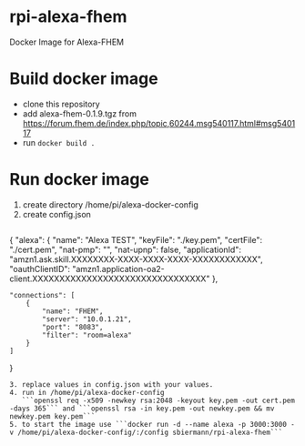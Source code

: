 # rpi-alexa-fhem
Docker Image for Alexa-FHEM

# Build docker image
* clone this repository
* add alexa-fhem-0.1.9.tgz from https://forum.fhem.de/index.php/topic,60244.msg540117.html#msg540117
* run ```docker build .```

# Run docker image
1. create directory /home/pi/alexa-docker-config
2. create config.json 
   ```json
{
    "alexa": {
        "name": "Alexa TEST",
        "keyFile": "./key.pem",
        "certFile": "./cert.pem",
        "nat-pmp": "",
        "nat-upnp": false,
        "applicationId": "amzn1.ask.skill.XXXXXXXX-XXXX-XXXX-XXXX-XXXXXXXXXXXX",
        "oauthClientID": "amzn1.application-oa2-client.XXXXXXXXXXXXXXXXXXXXXXXXXXXXXXXX"
    },
    
    "connections": [
        {
            "name": "FHEM",
            "server": "10.0.1.21",
            "port": "8083",
            "filter": "room=alexa"
        }
    ]
}
``` 
3. replace values in config.json with your values.
4. run in /home/pi/alexa-docker-config
   ```openssl req -x509 -newkey rsa:2048 -keyout key.pem -out cert.pem -days 365``` and ```openssl rsa -in key.pem -out newkey.pem && mv newkey.pem key.pem```
5. to start the image use ```docker run -d --name alexa -p 3000:3000 -v /home/pi/alexa-docker-config/:/config sbiermann/rpi-alexa-fhem```
